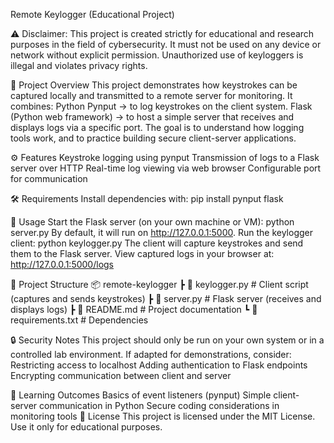 Remote Keylogger (Educational Project)

⚠️ Disclaimer:
This project is created strictly for educational and research purposes in the field of cybersecurity.
It must not be used on any device or network without explicit permission. Unauthorized use of keyloggers is illegal and violates privacy rights.

📌 Project Overview
This project demonstrates how keystrokes can be captured locally and transmitted to a remote server for monitoring. It combines:
Python Pynput → to log keystrokes on the client system.
Flask (Python web framework) → to host a simple server that receives and displays logs via a specific port.
The goal is to understand how logging tools work, and to practice building secure client-server applications.

⚙️ Features
Keystroke logging using pynput
Transmission of logs to a Flask server over HTTP
Real-time log viewing via web browser
Configurable port for communication

🛠️ Requirements
Install dependencies with:
pip install pynput flask

🚀 Usage
Start the Flask server (on your own machine or VM):
python server.py
By default, it will run on http://127.0.0.1:5000.
Run the keylogger client:
python keylogger.py
The client will capture keystrokes and send them to the Flask server.
View captured logs in your browser at:
http://127.0.0.1:5000/logs

📂 Project Structure
📦 remote-keylogger
 ┣ 📜 keylogger.py     # Client script (captures and sends keystrokes)
 ┣ 📜 server.py        # Flask server (receives and displays logs)
 ┣ 📜 README.md        # Project documentation
 ┗ 📜 requirements.txt # Dependencies

🔒 Security Notes
This project should only be run on your own system or in a controlled lab environment.
If adapted for demonstrations, consider:
Restricting access to localhost
Adding authentication to Flask endpoints
Encrypting communication between client and server

📖 Learning Outcomes
Basics of event listeners (pynput)
Simple client-server communication in Python
Secure coding considerations in monitoring tools
📜 License
This project is licensed under the MIT License.
Use it only for educational purposes.
